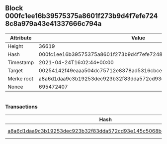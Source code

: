 ## Block 000fc1ee16b39575375a8601f273b9d4f7efe7248c8a979a43e41337666c794a

Attribute | Value
--- | ---
Height | 36619
Hash | 000fc1ee16b39575375a8601f273b9d4f7efe7248c8a979a43e41337666c794a
Timestamp | 2021-04-24T16:02:44+00:00
Target | 00254142f49eaaa504dc75712e8378ad5316cbcead634704b3734b6271167cc4
Merke root | a8a6d1daa9c3b19253dec923b32f83dda572cd93e145c5068bbbdee9d4d5a70f
Nonce | 695472407

```

```

### Transactions

Hash | Amount
--- | ---
[a8a6d1daa9c3b19253dec923b32f83dda572cd93e145c5068bbbdee9d4d5a70f](a8a6d1daa9c3b19253dec923b32f83dda572cd93e145c5068bbbdee9d4d5a70f.md) | 10.00000000 SKEPTI 

